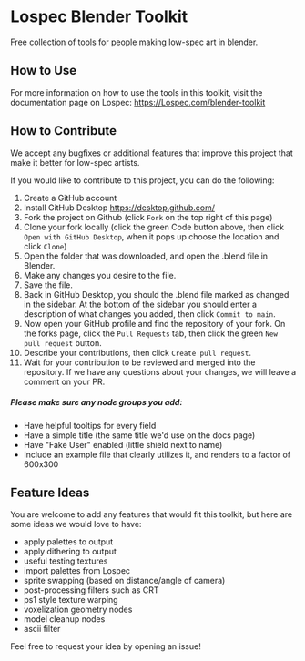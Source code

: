 # Lospec Blender Toolkit

Free collection of tools for people making low-spec art in blender.

## How to Use

For more information on how to use the tools in this toolkit, visit the documentation page on Lospec: https://Lospec.com/blender-toolkit

## How to Contribute

We accept any bugfixes or additional features that improve this project that make it better for low-spec artists. 

If you would like to contribute to this project, you can do the following:

1. Create a GitHub account 
2. Install GitHub Desktop https://desktop.github.com/
3. Fork the project on Github (click `Fork` on the top right of this page)
4. Clone your fork locally (click the green Code button above, then click `Open with GitHub Desktop`, when it pops up choose the location and click `Clone`)
5. Open the folder that was downloaded, and open the .blend file in Blender.
6. Make any changes you desire to the file.
7. Save the file. 
8. Back in GitHub Desktop, you should the .blend file marked as changed in the sidebar. At the bottom of the sidebar you should enter a description of what changes you added, then click `Commit to main`.
9. Now open your GitHub profile and find the repository of your fork. On the forks page, click the `Pull Requests` tab, then click the green `New pull request` button.
10. Describe your contributions, then click `Create pull request`.
11. Wait for your contribution to be reviewed and merged into the repository. If we have any questions about your changes, we will leave a comment on your PR. 

##### Please make sure any node groups you add:
- Have helpful tooltips for every field
- Have a simple title (the same title we'd use on the docs page)
- Have "Fake User" enabled (little shield next to name)
- Include an example file that clearly utilizes it, and renders to a factor of 600x300

## Feature Ideas

You are welcome to add any features that would fit this toolkit, but here are some ideas we would love to have:

- apply palettes to output
- apply dithering to output
- useful testing textures
- import palettes from Lospec
- sprite swapping (based on distance/angle of camera)
- post-processing filters such as CRT
- ps1 style texture warping
- voxelization geometry nodes
- model cleanup nodes
- ascii filter

Feel free to request your idea by opening an issue!